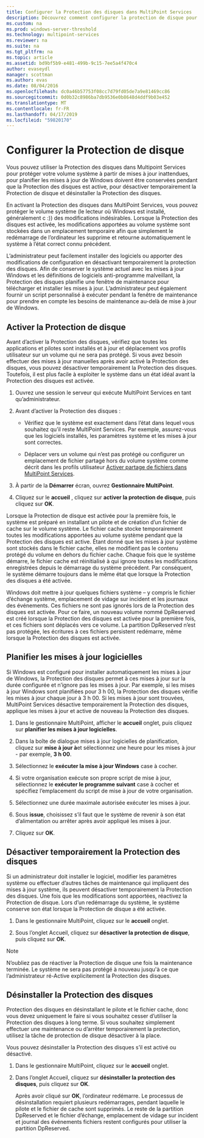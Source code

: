 ```yaml
---
title: Configurer la Protection des disques dans MultiPoint Services
description: Découvrez comment configurer la protection de disque pour MultiPoint Services
ms.custom: na
ms.prod: windows-server-threshold
ms.technology: multipoint-services
ms.reviewer: na
ms.suite: na
ms.tgt_pltfrm: na
ms.topic: article
ms.assetid: bd9bf5b9-e481-499b-9c15-7ee5a4f470c4
author: evaseydl
manager: scottman
ms.author: evas
ms.date: 08/04/2016
ms.openlocfilehash: dc0a46b57753f08cc7d79fd05de7a9e81469cc86
ms.sourcegitcommit: 0d0b32c8986ba7db9536e0b8648d4ddf9b03e452
ms.translationtype: MT
ms.contentlocale: fr-FR
ms.lasthandoff: 04/17/2019
ms.locfileid: "59820170"
---
```

# <a name="configure-disk-protection"></a>Configurer la Protection de disque
Vous pouvez utiliser la Protection des disques dans Multipoint Services pour protéger votre volume système à partir de mises à jour inattendues, pour planifier les mises à jour de Windows doivent être conservées pendant que la Protection des disques est active, pour désactiver temporairement la Protection de disque et désinstaller la Protection des disques.  
  
En activant la Protection des disques dans MultiPoint Services, vous pouvez protéger le volume système (le lecteur où Windows est installé, généralement c :)) des modifications indésirables. Lorsque la Protection des disques est activée, les modifications apportées au volume système sont stockées dans un emplacement temporaire afin que simplement le redémarrage de l’ordinateur les supprime et retourne automatiquement le système à l’état correct connu précédent.  
  
L’administrateur peut facilement installer des logiciels ou apporter des modifications de configuration en désactivant temporairement la protection des disques. Afin de conserver le système actuel avec les mises à jour Windows et les définitions de logiciels anti-programme malveillant, la Protection des disques planifie une fenêtre de maintenance pour télécharger et installer les mises à jour. L’administrateur peut également fournir un script personnalisé à exécuter pendant la fenêtre de maintenance pour prendre en compte les besoins de maintenance au-delà de mise à jour de Windows.  
  
## <a name="enable-disk-protection"></a>Activer la Protection de disque  
Avant d’activer la Protection des disques, vérifiez que toutes les applications et pilotes sont installés et à jour et déplacement vos profils utilisateur sur un volume qui ne sera pas protégé. Si vous avez besoin effectuer des mises à jour manuelles après avoir activé la Protection des disques, vous pouvez désactiver temporairement la Protection des disques. Toutefois, il est plus facile à exploiter le système dans un état idéal avant la Protection des disques est activée.  
  
 
1.  Ouvrez une session le serveur qui exécute MultiPoint Services en tant qu’administrateur.  
  
2.  Avant d’activer la Protection des disques :  
  
    -   Vérifiez que le système est exactement dans l’état dans lequel vous souhaitez qu’il reste MultiPoint Services. Par exemple, assurez-vous que les logiciels installés, les paramètres système et les mises à jour sont correctes.  
  
    -   Déplacer vers un volume qui n’est pas protégé ou configurer un emplacement de fichier partagé hors du volume système comme décrit dans les profils utilisateur [Activer partage de fichiers dans MultiPoint Services](Enable-file-sharing-in-MultiPoint-services.md).  
  
3.  À partir de la **Démarrer** écran, ouvrez **Gestionnaire MultiPoint**.  
  
4.  Cliquez sur le **accueil** , cliquez sur **activer la protection de disque**, puis cliquez sur **OK**.  
  
Lorsque la Protection de disque est activée pour la première fois, le système est préparé en installant un pilote et de création d’un fichier de cache sur le volume système. Le fichier cache stocke temporairement toutes les modifications apportées au volume système pendant que la Protection des disques est active. Étant donné que les mises à jour système sont stockés dans le fichier cache, elles ne modifient pas le contenu protégé du volume en dehors du fichier cache. Chaque fois que le système démarre, le fichier cache est réinitialisé à qui ignore toutes les modifications enregistrées depuis le démarrage du système précédent. Par conséquent, le système démarre toujours dans le même état que lorsque la Protection des disques a été activée.  
  
Windows doit mettre à jour quelques fichiers système – y compris le fichier d’échange système, emplacement de vidage sur incident et les journaux des événements. Ces fichiers ne sont pas ignorés lors de la Protection des disques est activée. Pour ce faire, un nouveau volume nommé DpReserved est créé lorsque la Protection des disques est activée pour la première fois, et ces fichiers sont déplacés vers ce volume. La partition DpReserved n’est pas protégée, les écritures à ces fichiers persistent redémarre, même lorsque la Protection des disques est activée.  
  
## <a name="schedule-software-updates"></a>Planifier les mises à jour logicielles  
Si Windows est configuré pour installer automatiquement les mises à jour de Windows, la Protection des disques permet à ces mises à jour sur la durée configurée et n’ignore pas les mises à jour. Par exemple, si les mises à jour Windows sont planifiées pour 3 h 00, la Protection des disques vérifie les mises à jour chaque jour à 3 h 00. Si les mises à jour sont trouvées, MultiPoint Services désactive temporairement la Protection des disques, applique les mises à jour et active de nouveau la Protection des disques.  
   
1.  Dans le gestionnaire MultiPoint, afficher le **accueil** onglet, puis cliquez sur **planifier les mises à jour logicielles**.  
  
2.  Dans la boîte de dialogue mises à jour logicielles de planification, cliquez sur **mise à jour à**et sélectionnez une heure pour les mises à jour - par exemple, **3 h 00**.  
  
3.  Sélectionnez le **exécuter la mise à jour Windows** case à cocher.  
  
4.  Si votre organisation exécute son propre script de mise à jour, sélectionnez le **exécuter le programme suivant** case à cocher et spécifiez l’emplacement du script de mise à jour de votre organisation.  
  
5.  Sélectionnez une durée maximale autorisée exécuter les mises à jour.  
  
6.  Sous **issue**, choisissez s’il faut que le système de revenir à son état d’alimentation ou arrêter après avoir appliqué les mises à jour.  
  
7.  Cliquez sur **OK**.  
  
## <a name="temporarily-disable-disk-protection"></a>Désactiver temporairement la Protection des disques  
Si un administrateur doit installer le logiciel, modifier les paramètres système ou effectuer d’autres tâches de maintenance qui impliquent des mises à jour système, ils peuvent désactiver temporairement la Protection des disques. Une fois que les modifications sont apportées, réactivez la Protection de disque. Lors d’un redémarrage du système, le système conserve son état lorsque la Protection de disque a été activée.  
    
1.  Dans le gestionnaire MultiPoint, cliquez sur le **accueil** onglet.  
  
2.  Sous l’onglet Accueil, cliquez sur **désactiver la protection de disque**, puis cliquez sur **OK**.  
  
> [!NOTE]  
> N’oubliez pas de réactiver la Protection de disque une fois la maintenance terminée. Le système ne sera pas protégé à nouveau jusqu'à ce que l’administrateur ré-Active explicitement la Protection des disques.  
  
## <a name="uninstall-disk-protection"></a>Désinstaller la Protection des disques  
Protection des disques en désinstallant le pilote et le fichier cache, donc vous devez uniquement le faire si vous souhaitez cesser d’utiliser la Protection des disques à long terme. Si vous souhaitez simplement effectuer une maintenance ou d’arrêter temporairement la protection, utilisez la tâche de protection de disque désactiver à la place.  
  
Vous pouvez désinstaller la Protection des disques s’il est activé ou désactivé.  
   
1.  Dans le gestionnaire MultiPoint, cliquez sur le **accueil** onglet.  
  
2.  Dans l’onglet Accueil, cliquez sur **désinstaller la protection des disques**, puis cliquez sur **OK**.  
  
    Après avoir cliqué sur **OK**, l’ordinateur redémarre. Le processus de désinstallation requiert plusieurs redémarrages, pendant laquelle le pilote et le fichier de cache sont supprimés. Le reste de la partition DpReserved et le fichier d’échange, emplacement de vidage sur incident et journal des événements fichiers restent configurés pour utiliser la partition DpReserved.